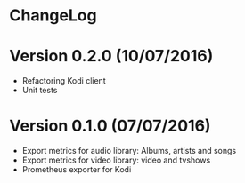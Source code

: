 ChangeLog
==============


# Version 0.2.0 (10/07/2016)

- Refactoring Kodi client
- Unit tests

# Version 0.1.0 (07/07/2016)

- Export metrics for audio library: Albums, artists and songs
- Export metrics for video library: video and tvshows
- Prometheus exporter for Kodi
